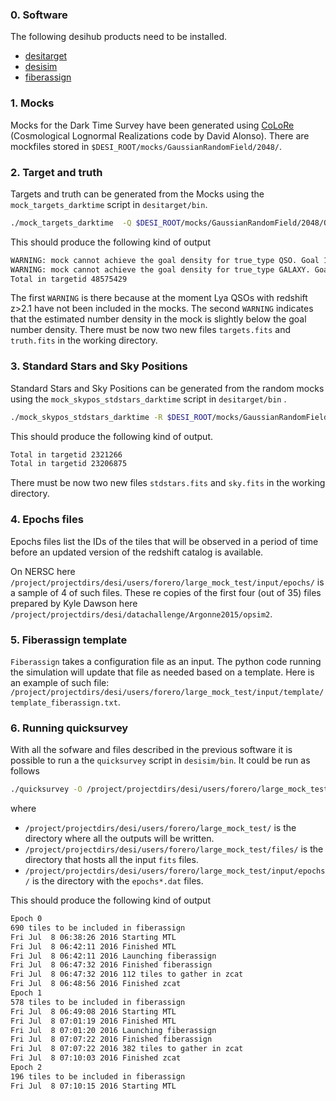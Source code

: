 ### 0. Software

The following desihub products need to be installed.

* [desitarget](https://github.com/desihub/desitarget)
* [desisim](https://github.com/desihub/desisim)
* [fiberassign](https://github.com/desihub/fiberassign)

### 1. Mocks

Mocks for the Dark Time Survey have been generated using [CoLoRe](https://github.com/damonge/CoLoRe) (Cosmological Lognormal Realizations code by David Alonso). There are mockfiles stored in `$DESI_ROOT/mocks/GaussianRandomField/2048/`. 


### 2. Target and truth 

Targets and truth can be generated from the Mocks using the `mock_targets_darktime` script in `desitarget/bin`.

```bash
./mock_targets_darktime  -Q $DESI_ROOT/mocks/GaussianRandomField/2048/QSO.fits -L $DESI_ROOT/mocks/GaussianRandomField/2048/LRG.fits -E $DESI_ROOT/mocks/GaussianRandomField/2048/ELG.fits  -C $DESI_ROOT/mocks/GaussianRandomField/2048/random.fits
```

This should produce the following kind of output

```bash
WARNING: mock cannot achieve the goal density for true_type QSO. Goal 120.0. Mock 1e-06
WARNING: mock cannot achieve the goal density for true_type GALAXY. Goal 2400.0. Mock 2391.9311211
Total in targetid 48575429
```

The first `WARNING` is there because at the moment Lya QSOs with redshift z>2.1 have not been included in the mocks. 
The second `WARNING` indicates that the estimated number density in the mock is slightly below the goal number density.
There must be now two new files `targets.fits` and `truth.fits` in the working directory.


### 3. Standard Stars and Sky Positions

Standard Stars and Sky Positions can be generated from the random mocks using the `mock_skypos_stdstars_darktime` script in `desitarget/bin` .
 
```bash
./mock_skypos_stdstars_darktime -R $DESI_ROOT/mocks/GaussianRandomField/2048/random.fits
```

This should produce the following kind of output.

```bash
Total in targetid 2321266
Total in targetid 23206875
```

There must be now two new files `stdstars.fits` and `sky.fits` in the working directory.


### 4. Epochs files

Epochs files list the IDs of the tiles that will be observed in a period of time before an updated version of the redshift catalog is available.

On NERSC here `/project/projectdirs/desi/users/forero/large_mock_test/input/epochs/` is a sample of 4 of such files. These re copies of the first four (out of 35) files prepared by Kyle Dawson here `/project/projectdirs/desi/datachallenge/Argonne2015/opsim2`.

### 5. Fiberassign template

`Fiberassign` takes a configuration file as an input. The python code running the simulation will update that file as needed based on a template. Here is an example of such file: `/project/projectdirs/desi/users/forero/large_mock_test/input/template/template_fiberassign.txt`.

### 6. Running quicksurvey

With all the sofware and files described in the previous software it is possible to run a the `quicksurvey` script in `desisim/bin`. It could be run as follows

```bash
./quicksurvey -O /project/projectdirs/desi/users/forero/large_mock_test/ -T /project/projectdirs/desi/users/forero/large_mock_test/input/files/ -f /global/homes/f/forero/fiberassign/bin/./fiberassign -E /project/projectdirs/desi/users/forero/large_mock_test/input/epochs/ -t /project/projectdirs/desi/users/forero/large_mock_test/input/template/template_fiberassign.txt -N 3
```
where 

* `/project/projectdirs/desi/users/forero/large_mock_test/` is the directory where all the outputs will be written.
* `/project/projectdirs/desi/users/forero/large_mock_test/files/` is the directory that hosts all the input `fits` files.
* `/project/projectdirs/desi/users/forero/large_mock_test/input/epochs/` is the directory with the `epochs*.dat` files.


This should produce the following kind of output

```bash
Epoch 0
690 tiles to be included in fiberassign
Fri Jul  8 06:38:26 2016 Starting MTL
Fri Jul  8 06:42:11 2016 Finished MTL
Fri Jul  8 06:42:11 2016 Launching fiberassign
Fri Jul  8 06:47:32 2016 Finished fiberassign
Fri Jul  8 06:47:32 2016 112 tiles to gather in zcat
Fri Jul  8 06:48:56 2016 Finished zcat
Epoch 1
578 tiles to be included in fiberassign
Fri Jul  8 06:49:08 2016 Starting MTL
Fri Jul  8 07:01:19 2016 Finished MTL
Fri Jul  8 07:01:20 2016 Launching fiberassign
Fri Jul  8 07:07:22 2016 Finished fiberassign
Fri Jul  8 07:07:22 2016 382 tiles to gather in zcat
Fri Jul  8 07:10:03 2016 Finished zcat
Epoch 2
196 tiles to be included in fiberassign
Fri Jul  8 07:10:15 2016 Starting MTL

```
